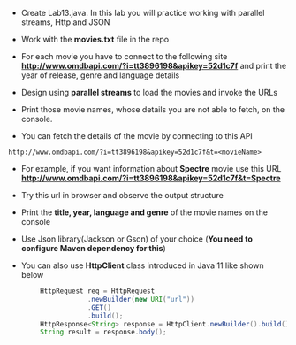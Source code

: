 * Create Lab13.java. In this lab you will practice working with parallel streams, Http and JSON
* Work with the __movies.txt__ file in the repo
* For each movie you have to connect to the following site __**http://www.omdbapi.com/?i=tt3896198&apikey=52d1c7f**__ and print the year of release, genre and language details
* Design using **parallel streams** to load the movies and invoke the URLs
* Print those movie names, whose details you are not able to fetch, on the console.

* You can fetch the details of the movie by connecting to this API

```
http://www.omdbapi.com/?i=tt3896198&apikey=52d1c7f&t=<movieName>
```

* For example, if you want information about __Spectre__ movie use this URL **http://www.omdbapi.com/?i=tt3896198&apikey=52d1c7f&t=Spectre**

* Try this url in browser and observe the output structure

* Print the **title, year, language and genre** of the movie names on the console


* Use Json library(Jackson or Gson) of your choice (__You need to configure Maven dependency for this__)
* You can also use  __HttpClient__ class introduced in Java 11 like shown below

``` java
		HttpRequest req = HttpRequest
					.newBuilder(new URI("url"))
					.GET()
					.build();
		HttpResponse<String> response = HttpClient.newBuilder().build().send(req, HttpResponse.BodyHandlers.ofString());
		String result = response.body();
```

